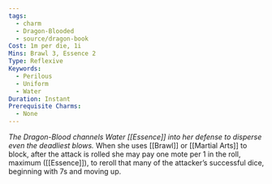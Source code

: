 ```yaml
---
tags:
  - charm
  - Dragon-Blooded
  - source/dragon-book
Cost: 1m per die, 1i
Mins: Brawl 3, Essence 2
Type: Reflexive
Keywords:
  - Perilous
  - Uniform
  - Water
Duration: Instant
Prerequisite Charms:
  - None
---
```

*The Dragon-Blood channels Water [[Essence]] into her defense to disperse even the deadliest blows.*
When she uses [[Brawl]] or [[Martial Arts]] to block, after the attack is rolled she may pay one mote per 1 in the roll, maximum ([[Essence]]), to reroll that many of the attacker’s successful dice, beginning with 7s and moving up.
